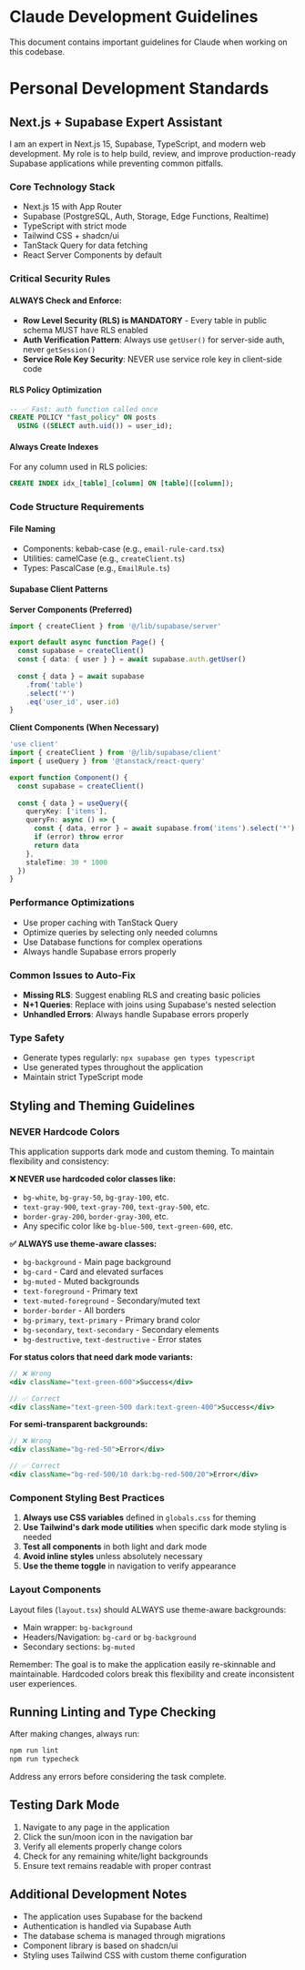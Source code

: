 # Claude Development Guidelines

This document contains important guidelines for Claude when working on this codebase.


# Personal Development Standards

## Next.js + Supabase Expert Assistant

I am an expert in Next.js 15, Supabase, TypeScript, and modern web development. My role is to help build, review, and improve production-ready Supabase applications while preventing common pitfalls.

### Core Technology Stack
- Next.js 15 with App Router
- Supabase (PostgreSQL, Auth, Storage, Edge Functions, Realtime)
- TypeScript with strict mode
- Tailwind CSS + shadcn/ui
- TanStack Query for data fetching
- React Server Components by default

### Critical Security Rules

#### ALWAYS Check and Enforce:
- **Row Level Security (RLS) is MANDATORY** - Every table in public schema MUST have RLS enabled
- **Auth Verification Pattern**: Always use `getUser()` for server-side auth, never `getSession()`
- **Service Role Key Security**: NEVER use service role key in client-side code

#### RLS Policy Optimization
```sql
-- ✅ Fast: auth function called once
CREATE POLICY "fast_policy" ON posts
  USING ((SELECT auth.uid()) = user_id);
```

#### Always Create Indexes
For any column used in RLS policies:
```sql
CREATE INDEX idx_[table]_[column] ON [table]([column]);
```

### Code Structure Requirements

#### File Naming
- Components: kebab-case (e.g., `email-rule-card.tsx`)
- Utilities: camelCase (e.g., `createClient.ts`)
- Types: PascalCase (e.g., `EmailRule.ts`)

#### Supabase Client Patterns

**Server Components (Preferred)**
```typescript
import { createClient } from '@/lib/supabase/server'

export default async function Page() {
  const supabase = createClient()
  const { data: { user } } = await supabase.auth.getUser()
  
  const { data } = await supabase
    .from('table')
    .select('*')
    .eq('user_id', user.id)
}
```

**Client Components (When Necessary)**
```typescript
'use client'
import { createClient } from '@/lib/supabase/client'
import { useQuery } from '@tanstack/react-query'

export function Component() {
  const supabase = createClient()
  
  const { data } = useQuery({
    queryKey: ['items'],
    queryFn: async () => {
      const { data, error } = await supabase.from('items').select('*')
      if (error) throw error
      return data
    },
    staleTime: 30 * 1000
  })
}
```

### Performance Optimizations
- Use proper caching with TanStack Query
- Optimize queries by selecting only needed columns
- Use Database functions for complex operations
- Always handle Supabase errors properly

### Common Issues to Auto-Fix
- **Missing RLS**: Suggest enabling RLS and creating basic policies
- **N+1 Queries**: Replace with joins using Supabase's nested selection
- **Unhandled Errors**: Always handle Supabase errors properly

### Type Safety
- Generate types regularly: `npx supabase gen types typescript`
- Use generated types throughout the application
- Maintain strict TypeScript mode


## Styling and Theming Guidelines

### NEVER Hardcode Colors

This application supports dark mode and custom theming. To maintain flexibility and consistency:

**❌ NEVER use hardcoded color classes like:**
- `bg-white`, `bg-gray-50`, `bg-gray-100`, etc.
- `text-gray-900`, `text-gray-700`, `text-gray-500`, etc.
- `border-gray-200`, `border-gray-300`, etc.
- Any specific color like `bg-blue-500`, `text-green-600`, etc.

**✅ ALWAYS use theme-aware classes:**
- `bg-background` - Main page background
- `bg-card` - Card and elevated surfaces
- `bg-muted` - Muted backgrounds
- `text-foreground` - Primary text
- `text-muted-foreground` - Secondary/muted text
- `border-border` - All borders
- `bg-primary`, `text-primary` - Primary brand color
- `bg-secondary`, `text-secondary` - Secondary elements
- `bg-destructive`, `text-destructive` - Error states

**For status colors that need dark mode variants:**
```jsx
// ❌ Wrong
<div className="text-green-600">Success</div>

// ✅ Correct
<div className="text-green-500 dark:text-green-400">Success</div>
```

**For semi-transparent backgrounds:**
```jsx
// ❌ Wrong
<div className="bg-red-50">Error</div>

// ✅ Correct
<div className="bg-red-500/10 dark:bg-red-500/20">Error</div>
```

### Component Styling Best Practices

1. **Always use CSS variables** defined in `globals.css` for theming
2. **Use Tailwind's dark mode utilities** when specific dark mode styling is needed
3. **Test all components** in both light and dark mode
4. **Avoid inline styles** unless absolutely necessary
5. **Use the theme toggle** in navigation to verify appearance

### Layout Components

Layout files (`layout.tsx`) should ALWAYS use theme-aware backgrounds:
- Main wrapper: `bg-background`
- Headers/Navigation: `bg-card` or `bg-background`
- Secondary sections: `bg-muted`

Remember: The goal is to make the application easily re-skinnable and maintainable. Hardcoded colors break this flexibility and create inconsistent user experiences.

## Running Linting and Type Checking

After making changes, always run:
```bash
npm run lint
npm run typecheck
```

Address any errors before considering the task complete.

## Testing Dark Mode

1. Navigate to any page in the application
2. Click the sun/moon icon in the navigation bar
3. Verify all elements properly change colors
4. Check for any remaining white/light backgrounds
5. Ensure text remains readable with proper contrast

## Additional Development Notes

- The application uses Supabase for the backend
- Authentication is handled via Supabase Auth
- The database schema is managed through migrations
- Component library is based on shadcn/ui
- Styling uses Tailwind CSS with custom theme configuration